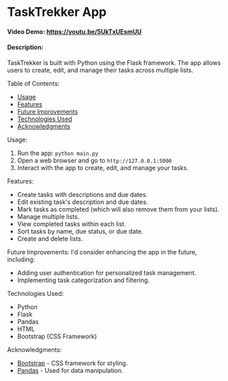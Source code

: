# TaskTrekker App
#### Video Demo: https://youtu.be/5UkTxUEsmUU
#### Description:
TaskTrekker is built with Python using the Flask framework. The app allows users to create, edit, and manage their tasks across multiple lists.

Table of Contents:
- [Usage](#usage)
- [Features](#features)
- [Future Improvements](#future-improvements)
- [Technologies Used](#technologies-used)
- [Acknowledgments](#acknowledgments)

Usage:
1. Run the app: `python main.py`
2. Open a web browser and go to `http://127.0.0.1:5000`
3. Interact with the app to create, edit, and manage your tasks.

Features:
- Create tasks with descriptions and due dates.
- Edit existing task's description and due dates.
- Mark tasks as completed (which will also remove them from your lists).
- Manage multiple lists.
- View completed tasks within each list.
- Sort tasks by name, due status, or due date.
- Create and delete lists.

Future Improvements:
I'd consider enhancing the app in the future, including:
- Adding user authentication for personalized task management.
- Implementing task categorization and filtering.

Technologies Used:
- Python
- Flask
- Pandas
- HTML
- Bootstrap (CSS Framework)

Acknowledgments:
- [Bootstrap](https://getbootstrap.com) - CSS framework for styling.
- [Pandas](https://pandas.pydata.org) - Used for data manipulation.
